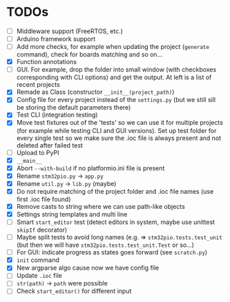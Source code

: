 # TODOs

 - [ ] Middleware support (FreeRTOS, etc.)
 - [ ] Arduino framework support
 - [ ] Add more checks, for example when updating the project (`generate` command), check for boards matching and so on...
 - [x] Function annotations
 - [ ] GUI. For example, drop the folder into small window (with checkboxes corresponding with CLI options) and get the output. At left is a list of recent projects
 - [x] Remade as Class (constructor `__init__(project_path)`)
 - [x] Config file for every project instead of the `settings.py` (but we still sill be storing the default parameters there)
 - [x] Test CLI (integration testing)
 - [x] Move test fixtures out of the 'tests' so we can use it for multiple projects (for example while testing CLI and GUI versions). Set up test folder for every single test so we make sure the .ioc file is always present and not deleted after failed test
 - [ ] Upload to PyPI
 - [x] `__main__`
 - [x] Abort `--with-build` if no platformio.ini file is present
 - [x] Rename `stm32pio.py` -> `app.py`
 - [x] Rename `util.py` -> `lib.py` (maybe)
 - [x] Do not require matching of the project folder and .ioc file names (use first .ioc file found)
 - [x] Remove casts to string where we can use path-like objects
 - [x] Settings string templates and multi line
 - [ ] Smart `start_editor` test (detect editors in system, maybe use unittest `skipIf` decorator)
 - [ ] Maybe split tests to avoid long names (e.g. => `stm32pio.tests.test_unit` (but then we will have `stm32pio.tests.test_unit.Test` or so...)
 - [ ] For GUI: indicate progress as states goes forward (see `scratch.py`)
 - [x] `init` command
 - [x] New argparse algo cause now we have config file
 - [ ] Update `.ioc` file
 - [ ] `str(path)` -> `path` were possible
 - [ ] Check `start_editor()` for different input
